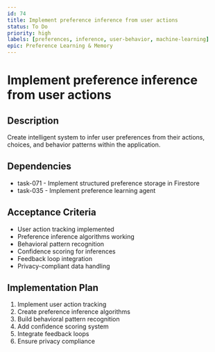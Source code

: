 ```yaml
---
id: 74
title: Implement preference inference from user actions
status: To Do
priority: high
labels: [preferences, inference, user-behavior, machine-learning]
epic: Preference Learning & Memory
---
```


# Implement preference inference from user actions

## Description
Create intelligent system to infer user preferences from their actions, choices, and behavior patterns within the application.

## Dependencies
- task-071 - Implement structured preference storage in Firestore
- task-035 - Implement preference learning agent

## Acceptance Criteria
- User action tracking implemented
- Preference inference algorithms working
- Behavioral pattern recognition
- Confidence scoring for inferences
- Feedback loop integration
- Privacy-compliant data handling

## Implementation Plan
1. Implement user action tracking
2. Create preference inference algorithms
3. Build behavioral pattern recognition
4. Add confidence scoring system
5. Integrate feedback loops
6. Ensure privacy compliance